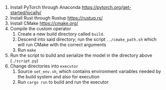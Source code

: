 1. Install PyTorch through Anaconda https://pytorch.org/get-started/locally/
2. Install Rust through Rustup https://rustup.rs/
3. Install CMake https://cmake.org/
4. Compile the custom operator
    1. Create a new build directory called `build`.
    2. Descend into said directory; run the script `../cmake_path.sh` which will run CMake with the correct arguments
    3. Run `make`
5. Run the script to build and serialize the model in the directory above (`./script.py`)
6. Change directories into `executor`
    1. Source `set_env.sh`, which contains environment variables needed by the build system and also for execution
    2. Run `cargo run` to build and run the executor

